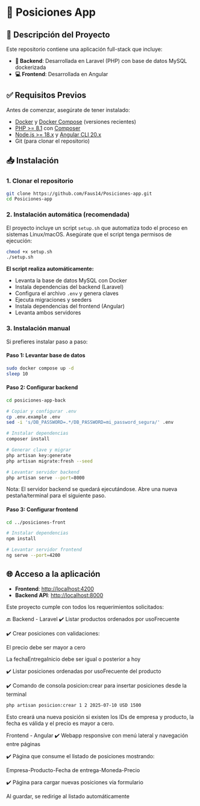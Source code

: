 # 📌 Posiciones App


## 🚀 Descripción del Proyecto

Este repositorio contiene una aplicación full-stack que incluye:

- **🔧 Backend**: Desarrollada en Laravel (PHP) con base de datos MySQL dockerizada
- **💻 Frontend**: Desarrollada en Angular

## ✅ Requisitos Previos

Antes de comenzar, asegúrate de tener instalado:

- [Docker](https://www.docker.com/) y [Docker Compose](https://docs.docker.com/compose/) (versiones recientes)  
- [PHP >= 8.1](https://www.php.net/) con [Composer](https://getcomposer.org/)  
- [Node.js >= 18.x](https://nodejs.org/) y [Angular CLI 20.x](https://angular.dev/)  
- Git (para clonar el repositorio)

## 📥 Instalación

### 1. Clonar el repositorio

```bash
git clone https://github.com/Faus14/Posiciones-app.git
cd Posiciones-app
```

### 2. Instalación automática (recomendada)
El proyecto incluye un script `setup.sh` que automatiza todo el proceso en sistemas Linux/macOS. Asegúrate que el script tenga permisos de ejecución:


```bash
chmod +x setup.sh
./setup.sh
```

**El script realiza automáticamente:**
- Levanta la base de datos MySQL con Docker
- Instala dependencias del backend (Laravel)
- Configura el archivo `.env` y genera claves
- Ejecuta migraciones y seeders
- Instala dependencias del frontend (Angular)
- Levanta ambos servidores

### 3. Instalación manual

Si prefieres instalar paso a paso:

#### Paso 1: Levantar base de datos
```bash
sudo docker compose up -d
sleep 10
```

#### Paso 2: Configurar backend
```bash
cd posiciones-app-back

# Copiar y configurar .env
cp .env.example .env
sed -i 's/DB_PASSWORD=.*/DB_PASSWORD=mi_password_segura/' .env

# Instalar dependencias
composer install

# Generar clave y migrar
php artisan key:generate
php artisan migrate:fresh --seed

# Levantar servidor backend
php artisan serve --port=8000
```

Nota: El servidor backend se quedará ejecutándose. Abre una nueva pestaña/terminal para el siguiente paso.

#### Paso 3: Configurar frontend
```bash
cd ../posiciones-front

# Instalar dependencias
npm install

# Levantar servidor frontend
ng serve --port=4200
```

## 🌐 Acceso a la aplicación

- **Frontend**: [http://localhost:4200](http://localhost:4200)
- **Backend API**: [http://localhost:8000](http://localhost:8000)

Este proyecto cumple con todos los requerimientos solicitados:

🔙 Backend - Laravel
✔️ Listar productos ordenados por usoFrecuente

✔️ Crear posiciones con validaciones:

El precio debe ser mayor a cero

La fechaEntregaInicio debe ser igual o posterior a hoy

✔️ Listar posiciones ordenadas por usoFrecuente del producto

✔️ Comando de consola posicion:crear para insertar posiciones desde la terminal

```bash
php artisan posicion:crear 1 2 2025-07-10 USD 1500
```

Esto creará una nueva posición si existen los IDs de empresa y producto, la fecha es válida y el precio es mayor a cero.


Frontend - Angular
✔️ Webapp responsive con menú lateral y navegación entre páginas

✔️ Página que consume el listado de posiciones mostrando:

Empresa-Producto-Fecha de entrega-Moneda-Precio

✔️ Página para cargar nuevas posiciones vía formulario

Al guardar, se redirige al listado automáticamente

